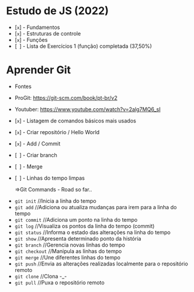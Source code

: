 # Estudo de JS (2022)

- [`x`] - Fundamentos
- [`x`] - Estruturas de controle
- [`x`] - Funções
- [` `] - Lista de Exercícios 1 (função) completada (37,50%)


# Aprender Git

* Fontes
- ProGit: https://git-scm.com/book/pt-br/v2
- Youtuber: https://www.youtube.com/watch?v=2alg7MQ6_sI

- [`x`] - Listagem de comandos básicos mais usados
- [`x`] - Criar repositório / Hello World
- [`x`] - Add / Commit 
- [` `] - Criar branch
- [` `] - Merge
- [` `] - Linhas do tempo limpas

    =>Git Commands - Road so far..
* `git init` //Inicia a linha do tempo
* `git add` //Adiciona ou atualiza mudanças para irem para a linha do tempo
* `git commit` //Adiciona um ponto na linha do tempo
* `git log` //Visualiza os pontos da linha do tempo (commit)
* `git status` //Informa o estado das alterações na linha do tempo
* `git show` //Apresenta determinado ponto da história
* `git branch` //Gerencia novas linhas do tempo
* `git checkout` //Manipula as linhas do tempo
* `git merge` //Une diferentes linhas do tempo
* `git push` //Envia as alterações realizadas localmente para o repositório remoto
* `git clone` //Clona -_-
* `git pull` //Puxa o repositório remoto